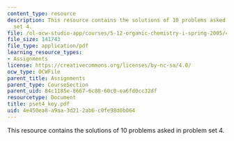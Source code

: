 ```yaml
---
content_type: resource
description: This resource contains the solutions of 10 problems asked in problem
  set 4.
file: /ol-ocw-studio-app/courses/5-12-organic-chemistry-i-spring-2005/4e450ea8a9aa3d212ab6c0fe98d0b064_pset4_key.pdf
file_size: 141743
file_type: application/pdf
learning_resource_types:
- Assignments
license: https://creativecommons.org/licenses/by-nc-sa/4.0/
ocw_type: OCWFile
parent_title: Assignments
parent_type: CourseSection
parent_uid: 84c1185e-8667-6c88-60c0-ea6fd0cc32df
resourcetype: Document
title: pset4_key.pdf
uid: 4e450ea8-a9aa-3d21-2ab6-c0fe98d0b064
---
```

This resource contains the solutions of 10 problems asked in problem set 4.